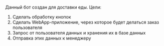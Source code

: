 Данный бот создан для доставки еды.
Цели:
1. Сделать обработку кнопок
2. Сделать WebApp-приложение, через которое будет делаться заказ пользователя
3. Запрос от пользователя данных и хранения их в базе данных
4. Отправка этих данных к менеджеру